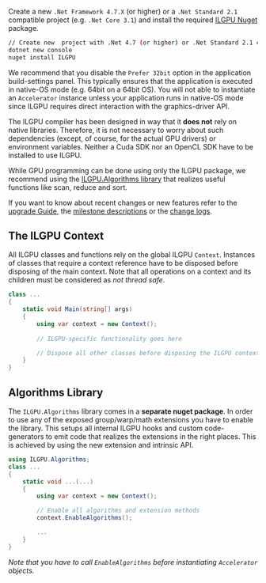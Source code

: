 Create a new `.Net Framework 4.7.X` (or higher) or a `.Net Standard 2.1` compatible project (e.g. `.Net Core 3.1`) and install the required [ILGPU Nuget](https://www.nuget.org/packages/ILGPU/) package.
```bash
// Create new  project with .Net 4.7 (or higher) or .Net Standard 2.1 compatible (e.g. .Net Core 3.1)
dotnet new console
nuget install ILGPU
```

We recommend that you disable the `Prefer 32bit` option in the application build-settings panel.
This typically ensures that the application is executed in native-OS mode (e.g. 64bit on a 64bit OS).
You will not able to instantiate an `Accelerator` instance unless your application runs in native-OS mode since ILGPU requires direct interaction with the graphics-driver API.

The ILGPU compiler has been designed in way that it **does not** rely on native libraries.
Therefore, it is not necessary to worry about such dependencies (except, of course, for the actual GPU drivers) or environment variables.
Neither a Cuda SDK nor an OpenCL SDK have to be installed to use ILGPU.

While GPU programming can be done using only the ILGPU package, we recommend using the [ILGPU.Algorithms library](https://www.nuget.org/packages/ILGPU.Algorithms/) that realizes useful functions like scan, reduce and sort.

If you want to know about recent changes or new features refer to the [upgrade Guide](), the [milestone descriptions](https://github.com/m4rs-mt/ILGPU/milestones) or the [change logs](https://github.com/m4rs-mt/ILGPU/releases/).

## The ILGPU Context
All ILGPU classes and functions rely on the global ILGPU `Context`.
Instances of classes that require a context reference have to be disposed before disposing of the main context.
Note that all operations on a context and its children must be considered as *not thread safe*.

```c#
class ...
{
    static void Main(string[] args)
    {
        using var context = new Context();
        
        // ILGPU-specific functionality goes here

        // Dispose all other classes before disposing the ILGPU context
    }
}
```

## Algorithms Library
The `ILGPU.Algorithms` library comes in a **separate nuget package**.
In order to use any of the exposed group/warp/math extensions you have to enable the library.
This setups all internal ILGPU hooks and custom code-generators to emit code that realizes the extensions in the right places.
This is achieved by using the new extension and intrinsic API.

```c#
using ILGPU.Algorithms;
class ...
{
    static void ...(...)
    {
        using var context = new Context();

        // Enable all algorithms and extension methods
        context.EnableAlgorithms();

        ...
    }
}
```

*Note that you have to call `EnableAlgorithms` before instantiating `Accelerator` objects.*